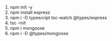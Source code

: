 1. npm init -y
2. npm install express
3. npm i -D typescript tsc-watch @types/express
4. tsc -init
5. npm i mongoose
6. npm i -D @types/mongoose